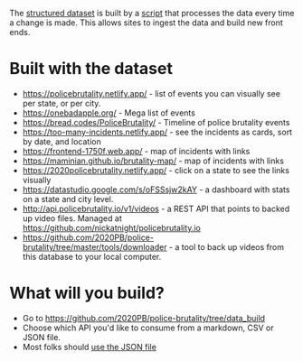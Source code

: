 The [structured dataset](https://github.com/2020PB/police-brutality/tree/data_build) is built by a [script](https://github.com/2020PB/police-brutality/tree/master/tools) that processes the data every time a change is made. This allows sites to ingest the data and build new front ends.

# Built with the dataset

* https://policebrutality.netlify.app/ - list of events you can visually see per state, or per city.
* https://onebadapple.org/ - Mega list of events
* https://bread.codes/PoliceBrutality/ - Timeline of police brutality events
* https://too-many-incidents.netlify.app/ - see the incidents as cards, sort by date, and location
* https://frontend-1750f.web.app/ - map of incidents with links
* https://maminian.github.io/brutality-map/ - map of incidents with links 
* https://2020policebrutality.netlify.app/ - click on a state to see the links visually
* https://datastudio.google.com/s/oFSSsjw2kAY - a dashboard with stats on a state and city level.
* http://api.policebrutality.io/v1/videos - a REST API that points to backed up video files. Managed at https://github.com/nickatnight/policebrutality.io
* https://github.com/2020PB/police-brutality/tree/master/tools/downloader - a tool to back up videos from this database to your local computer.

# What will you build?

* Go to https://github.com/2020PB/police-brutality/tree/data_build
* Choose which API you'd like to consume from a markdown, CSV or JSON file.
* Most folks should [use the JSON file](https://raw.githubusercontent.com/2020PB/police-brutality/data_build/all-locations.json)